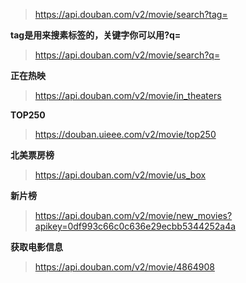 >  https://api.douban.com/v2/movie/search?tag=

**tag是用来搜素标签的，关键字你可以用?q=**

>  https://api.douban.com/v2/movie/search?q=

 **正在热映**

> https://api.douban.com/v2/movie/in_theaters

**TOP250**

> https://douban.uieee.com/v2/movie/top250

**北美票房榜**

> https://api.douban.com/v2/movie/us_box

**新片榜**
> https://api.douban.com/v2/movie/new_movies?apikey=0df993c66c0c636e29ecbb5344252a4a

**获取电影信息**
> https://api.douban.com/v2/movie/4864908

